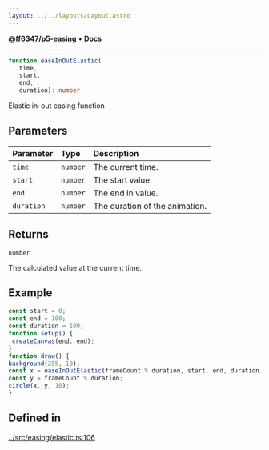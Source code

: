 ```yaml
---
layout: ../../layouts/Layout.astro
---
```


[**@ff6347/p5-easing**](README.md) • **Docs**

***

```ts
function easeInOutElastic(
   time, 
   start, 
   end, 
   duration): number
```

Elastic in-out easing function

## Parameters

| Parameter | Type | Description |
| :------ | :------ | :------ |
| `time` | `number` | The current time. |
| `start` | `number` | The start value. |
| `end` | `number` | The end in value. |
| `duration` | `number` | The duration of the animation. |

## Returns

`number`

The calculated value at the current time.

## Example

```ts
const start = 0;
const end = 100;
const duration = 100;
function setup() {
 createCanvas(end, end);
}
function draw() {
background(255, 10);
const x = easeInOutElastic(frameCount % duration, start, end, duration);
const y = frameCount % duration;
circle(x, y, 10);
}
```

## Defined in

[../src/easing/elastic.ts:106](https://github.com/ff6347/p5-easing/blob/226687d365587d73a12ac8d460667a1a198c05c5/src/easing/elastic.ts#L106)
